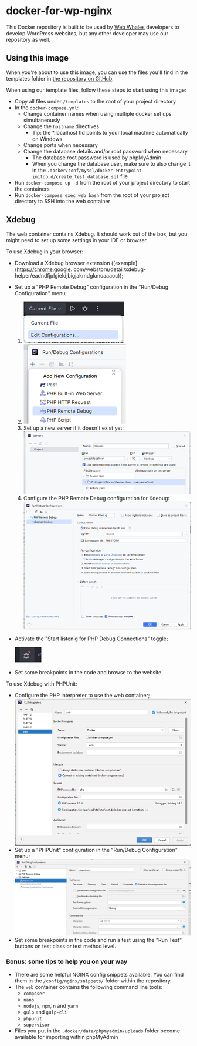 # docker-for-wp-nginx

This Docker repository is built to be used by [Web Whales](https://webwhales.nl) developers to develop WordPress websites, but any other developer may use our repository as well.


## Using this image

When you're about to use this image, you can use the files you'll find in the templates folder in [the repository on GitHub](https://github.com/WebWhales/docker-for-wp-nginx).

When using our template files, follow these steps to start using this image:
* Copy all files under `/templates` to the root of your project directory
* In the `docker-compose.yml`:
  * Change container names when using multiple docker set ups simultaneously
  * Change the `hostname` directives
    * Tip: the *.localhost tld points to your local machine automatically on Windows
  * Change ports when necessary
  * Change the database details and/or root password when necessary
    * The database root password is used by phpMyAdmin
    * When you change the database user, make sure to also change it in the `.docker/conf/mysql/docker-entrypoint-initdb.d/create_test_database.sql` file
* Run `docker-compose up -d` from the root of your project directory to start the containers
* Run `docker-compose exec web bash` from the root of your project directory to SSH into the web container


## Xdebug

The web container contains Xdebug. It should work out of the box, but you might need to set up some settings in your
IDE or browser.

To use Xdebug in your browser:
* Download a Xdebug browser extension ([example](https://chrome.google.
  com/webstore/detail/xdebug-helper/eadndfjplgieldjbigjakmdgkmoaaaoc));
* Set up a "PHP Remote Debug" configuration in the "Run/Debug Configuration" menu;
  1. ![Edit configurations](docs/images/edit-configurations.png)
  2. ![Add new configuration](docs/images/add-new-configuration.png)
  3. Set up a new server if it doesn't exist yet:
     ![Set up a new server](docs/images/set-up-new-server.png)
  4. Configure the PHP Remote Debug configuration for Xdebug:
     ![PHP Remote Debug configuration for Xdebug](docs/images/php-remote-debug-configuration.png)
* Activate the "Start listenig for PHP Debug Connections" toggle;

  ![Xdebug listener toggle](docs/images/xdebug-listener-toggle.png)
* Set some breakpoints in the code and browse to the website.

To use Xdebug with PHPUnit:
* Configure the PHP interpreter to use the web container;
  ![PHP interpreter using Docker](docs/images/php-interpreter-using-docker.png)
* Set up a "PHPUnit" configuration in the "Run/Debug Configuration" menu;
  ![img.png](docs/images/phpunit-configuration.png)
* Set some breakpoints in the code and run a test using the "Run Test" buttons on test class or test method level.


### Bonus: some tips to help you on your way

* There are some helpful NGINX config snippets available. You can find them in the `/config/nginx/snippets/` folder within the repository.
* The `web` container contains the following command line tools:
  * `composer`
  * `nano`
  * `nodejs`, `npm`, `n` and `yarn`
  * `gulp` and `gulp-cli`
  * `phpunit`
  * `supervisor`
* Files you put in the `.docker/data/phpmyadmin/uploads` folder become available for importing within phpMyAdmin

